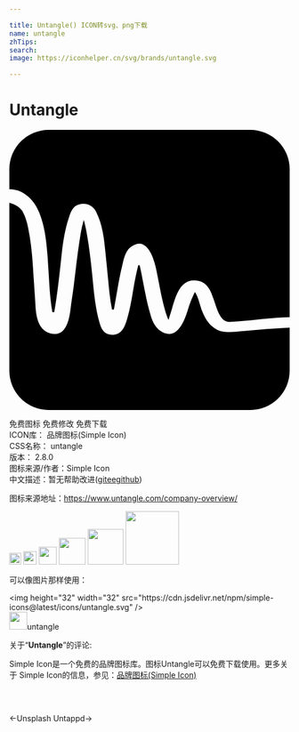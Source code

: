 ```yaml
---

title: Untangle() ICON转svg、png下载
name: untangle
zhTips: 
search: 
image: https://iconhelper.cn/svg/brands/untangle.svg

---
```


# Untangle  <small style="font-size: 60%;font-weight: 100"></small>

<div id="svg" class="svg-wrap">
<svg role="img" xmlns="http://www.w3.org/2000/svg" viewBox="0 0 24 24"><title>Untangle icon</title><path d="M3.362 0A3.371 3.371 0 000 3.362v1.73c.014-.001.025-.005.04-.004 1.101.021 2.029.786 2.523 2.008.518 1.282.623 2.637.724 3.948l.086 1.348c.05.903.103 1.837.234 2.752l.077.474.16-.002.077-.476c.143-.86.249-1.736.351-2.583l.12-1.085c.134-1.29.273-2.623.684-3.883l.033-.102c.124-.396.296-.938.847-1.097.687-.197 1.233.163 1.45.582.594 1.143.717 2.433.836 3.681l.082.812.121 1.226c.081.888.165 1.806.345 2.698h.16l.115-.638.064-.37.113-.642c.118-.68.24-1.382.412-2.066l.053-.23c.114-.504.258-1.131.775-1.465.362-.234.691-.284.977-.15.815.384 1.13 2.127 1.233 2.7l.024.13.111.574c.136.706.275 1.438.483 2.15l.022.08c.06.205.12.415.208.62l.086.2.299-.96c.342-1.19.769-2.673 2.233-2.396.848.16 1.122.969 1.323 1.559l.085.243.07.209c.177.542.505 1.552 1.227 1.512.761-.042 1.53-.116 2.272-.189.725-.07 1.475-.142 2.216-.184.22-.013.434-.022.649-.033V3.362A3.372 3.372 0 0020.638 0zM0 6.25v14.388A3.372 3.372 0 003.362 24h17.276A3.372 3.372 0 0024 20.638v-3.703c-1.315.064-2.602.169-3.849.286l-.31.032c-.689.074-1.547.165-2.101-.157-.731-.426-1.028-1.057-1.291-1.72l-.119-.378c-.092-.321-.207-.721-.364-.986l-.073-.124-.102.196a7.8 7.8 0 00-.407 1.013l-.064.203c-.18.59-.555 1.817-1.29 2.119-.303.125-.644.075-1.015-.149-.641-.387-.838-1.098-.996-1.668l-.026-.088c-.2-.718-.344-1.457-.483-2.17l-.106-.54-.08-.432-.166-.774h-.12c-.177.691-.315 1.403-.429 2.089-.158.954-.322 1.941-.646 2.886-.266.773-.721 1.085-1.392.952-.593-.117-.754-.68-.86-1.052-.34-1.193-.46-2.442-.575-3.65l-.122-1.197c-.1-.866-.203-1.76-.368-2.655l-.023-.129c-.048-.258-.101-.552-.173-.828l-.076-.295-.08.294c-.126.463-.2.945-.273 1.41l-.017.108a73.463 73.463 0 00-.347 2.652 69.26 69.26 0 01-.365 2.75l-.031.251c-.07.594-.202 1.7-.795 2.13-.25.181-.566.221-.937.123-1.189-.32-1.26-1.731-1.308-2.666l-.023-.37-.12-1.753c-.07-1.181-.143-2.402-.348-3.597l-.005-.025c-.12-.698-.246-1.418-.61-2.077-.359-.521-1.06-.69-1.06-.69Z"/></svg>
</div>
<detail full-name='untangle'></detail>

<div class="detail-page">
<p>
<span><span class="badge-success badge">免费图标</span> <span class="badge-success badge">免费修改</span>  <span class="badge-success badge">免费下载</span> </span>
<br/>
<span>
ICON库：
<span class="badge-secondary badge">品牌图标(Simple Icon)</span> 
</span>
<br/>
<span>
CSS名称：
<span class="badge-secondary badge">untangle</span> 
</span>

<br/>
<span>
版本：
<span class="badge-secondary badge">2.8.0</span> 
</span>
<br/>
<span>图标来源/作者：<span class="badge-light badge">Simple Icon</span></span> 
<br/>
<span class="zh-detail">中文描述：暂无<span class="help-link"><span>帮助改进</span>(<a href="https://gitee.com/liuwave/icon-helper/edit/master/json/brands/untangle.json" target="_blank" rel="noopener noreferrer">gitee</a><a href="https://github.com/liuwave/icon-helper/edit/master/json/brands/untangle.json" target="_blank" rel="noopener noreferrer">github</a></span>)</span><br/>
</p>
</div><div class="description description alert alert-light"><p>图标来源地址：<a href="https://www.untangle.com/company-overview/" target="_blank" rel="noopener noreferrer">https://www.untangle.com/company-overview/</a></p></div>
<div class="alert alert-dark">
<img height="21" width="21" src="https://cdn.jsdelivr.net/npm/simple-icons@latest/icons/untangle.svg" />
<img height="24" width="24" src="https://cdn.jsdelivr.net/npm/simple-icons@latest/icons/untangle.svg" />
<img height="32" width="32" src="https://cdn.jsdelivr.net/npm/simple-icons@latest/icons/untangle.svg" />
<img height="48" width="48" src="https://cdn.jsdelivr.net/npm/simple-icons@latest/icons/untangle.svg" />
<img height="64" width="64" src="https://cdn.jsdelivr.net/npm/simple-icons@latest/icons/untangle.svg" />
<img height="96" width="96" src="https://cdn.jsdelivr.net/npm/simple-icons@latest/icons/untangle.svg" />

</div>
<div>
  <p>可以像图片那样使用：    
  </p>
  <div class="alert alert-primary" style="font-size: 14px">
    &lt;img height="32" width="32" src="https://cdn.jsdelivr.net/npm/simple-icons@latest/icons/untangle.svg" /&gt;
    <copy-btn content='<img height="32" width="32" src="https://cdn.jsdelivr.net/npm/simple-icons@latest/icons/untangle.svg" />'></copy-btn>
  </div>
  <div class="alert alert-secondary">
    <img height="32" width="32" src="https://cdn.jsdelivr.net/npm/simple-icons@latest/icons/untangle.svg" />untangle
    <copy-btn content="untangle" btn-title="复制图标名称"></copy-btn>
  </div>
</div>
<div class="icon-detail__container">
<p>关于“<b>Untangle</b>”的评论:</p>
</div>
<Vssue title="关于“Untangle”的评论" />
<div><p>Simple Icon是一个免费的品牌图标库。图标Untangle可以免费下载使用。更多关于  Simple Icon的信息，参见：<a target="_blank" href="https://iconhelper.cn/brands.html">品牌图标(Simple Icon)</a>
</p></div>


<div style="padding:2rem 0 " class="page-nav"><p class="inner"><span class="prev">←<router-link to="/icon/unsplash.html">Unsplash</router-link></span> <span class="next"><router-link to="/icon/untappd.html">Untappd</router-link>→</span></p></div>
